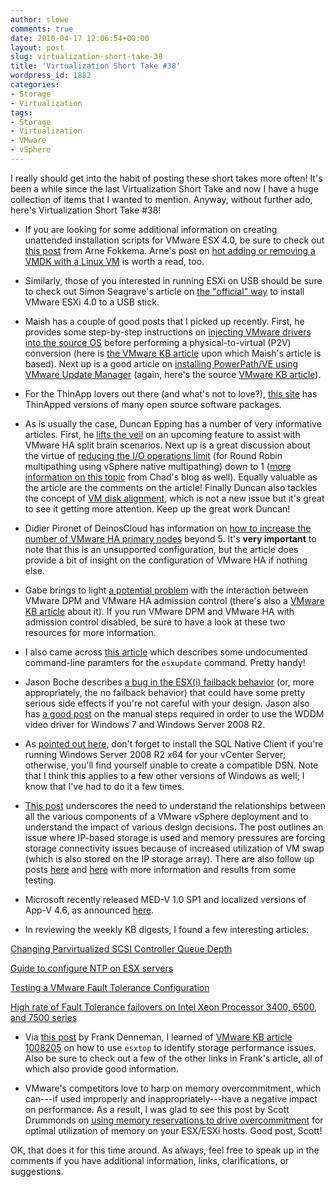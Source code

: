 ```yaml
---
author: slowe
comments: true
date: 2010-04-17 12:06:54+00:00
layout: post
slug: virtualization-short-take-38
title: 'Virtualization Short Take #38'
wordpress_id: 1882
categories:
- Storage
- Virtualization
tags:
- Storage
- Virtualization
- VMware
- vSphere
---
```


I really should get into the habit of posting these short takes more often! It's been a while since the last Virtualization Short Take and now I have a huge collection of items that I wanted to mention. Anyway, without further ado, here's Virtualization Short Take #38!

* If you are looking for some additional information on creating unattended installation scripts for VMware ESX 4.0, be sure to check out [this post](http://ict-freak.nl/2010/03/23/vsphere-unattended-esx4-installation-with-a-ks-cfg-file/) from Arne Fokkema. Arne's post on [hot adding or removing a VMDK with a Linux VM](http://ict-freak.nl/2010/03/30/vsphere-hot-add-or-remove-a-vmdk-with-a-linux-vm/) is worth a read, too.

* Similarly, those of you interested in running ESXi on USB should be sure to check out Simon Seagrave's article on [the "official" way](http://www.techhead.co.uk/installing-vmware-esxi-4-0-on-a-usb-memory-stick-the-official-way) to install VMware ESXi 4.0 to a USB stick.

* Maish has a couple of good posts that I picked up recently. First, he provides some step-by-step instructions on [injecting VMware drivers into the source OS](http://technodrone.blogspot.com/2010/03/inject-vmware-drivers-into-source-os.html) before performing a physical-to-virtual (P2V) conversion (here is [the VMware KB article](http://kb.vmware.com/selfservice/microsites/search.do?language=en_US&cmd=displayKC&externalId=1005208) upon which Maish's article is based). Next up is a good article on [installing PowerPath/VE using VMware Update Manager](http://technodrone.blogspot.com/2010/03/install-emc-powerpathve-with-update.html) (again, here's the source [VMware KB article](http://kb.vmware.com/selfservice/microsites/search.do?language=en_US&cmd=displayKC&externalId=1018740)).

* For the ThinApp lovers out there (and what's not to love?), [this site](http://www.thindownload.com/) has ThinApped versions of many open source software packages.

* As is usually the case, Duncan Epping has a number of very informative articles. First, he [lifts the veil](http://www.yellow-bricks.com/2010/03/29/cool-new-ha-feature-coming-up-to-prevent-a-split-brain-situation/) on an upcoming feature to assist with VMware HA split brain scenarios. Next up is a great discussion about the virtue of [reducing the I/O operations limit](http://www.yellow-bricks.com/2010/03/30/whats-the-point-of-setting-iops1/) (for Round Robin multipathing using vSphere native multipathing) down to 1 ([more information on this topic](http://virtualgeek.typepad.com/virtual_geek/2010/03/understanding-more-about-nmp-rr-and-iooperationslimit1.html) from Chad's blog as well). Equally valuable as the article are the comments on the article! Finally Duncan also tackles the concept of [VM disk alignment](http://www.yellow-bricks.com/2010/04/08/aligning-your-vms-virtual-harddisks/), which is not a new issue but it's great to see it getting more attention. Keep up the great work Duncan!

* Didier Pironet of DeinosCloud has information on [how to increase the number of VMware HA primary nodes](http://deinoscloud.wordpress.com/2010/03/26/increase-number-of-vmware-ha-primaries-how-to/) beyond 5. It's **very important** to note that this is an unsupported configuration, but the article does provide a bit of insight on the configuration of VMware HA if nothing else.

* Gabe brings to light [a potential problem](http://www.gabesvirtualworld.com/bug-in-vmware-ha-admission-control-when-using-dpm/) with the interaction between VMware DPM and VMware HA admission control (there's also a [VMware KB article](http://kb.vmware.com/selfservice/microsites/search.do?language=en_US&cmd=displayKC&externalId=1007006) about it). If you run VMware DPM and VMware HA with admission control disabled, be sure to have a look at these two resources for more information.

* I also came across [this article](http://www.alexfeigenson.com/2010/04/hp-esx-management-agents-wont-uninstall/) which describes some undocumented command-line paramters for the `esxupdate` command. Pretty handy!

* Jason Boche describes [a bug in the ESX(i) failback behavior](http://www.boche.net/blog/index.php/2010/04/07/no-failback-bug-in-esxi/) (or, more appropriately, the no failback behavior) that could have some pretty serious side effects if you're not careful with your design. Jason also has [a good post](http://www.boche.net/blog/index.php/2010/03/28/windows-2008-r2-and-windows-7-on-vsphere/) on the manual steps required in order to use the WDDM video driver for Windows 7 and Windows Server 2008 R2.

* As [pointed out here](http://vinf.net/2010/04/05/installing-vcenter-on-windows-2008-r2-x64-there-is-no-dsn-which-can-be-used/), don't forget to install the SQL Native Client if you're running Windows Server 2008 R2 x64 for your vCenter Server; otherwise, you'll find yourself unable to create a compatible DSN. Note that I think this applies to a few other versions of Windows as well; I know that I've had to do it a few times.

* [This post](http://bitpushr.wordpress.com/2010/04/02/ballooning-memory-shared-storage-file-io-performance/) underscores the need to understand the relationships between all the various components of a VMware vSphere deployment and to understand the impact of various design decisions. The post outlines an issue where IP-based storage is used and memory pressures are forcing storage connectivity issues because of increased utilization of VM swap (which is also stored on the IP storage array). There are also follow up posts [here](http://bitpushr.wordpress.com/2010/04/02/ballooning-results-are-in/) and [here](http://bitpushr.wordpress.com/2010/04/03/conclusion-and-possible-vindication/) with more information and results from some testing.

* Microsoft recently released MED-V 1.0 SP1 and localized versions of App-V 4.6, as announced [here](http://blogs.technet.com/mdop/archive/2010/04/01/med-v-1-0-sp1-rtm-and-localized-versions-of-app-v-4-6-are-now-available.aspx).

* In reviewing the weekly KB digests, I found a few interesting articles:  

[Changing Parvirtualized SCSI Controller Queue Depth](http://kb.vmware.com/selfservice/microsites/search.do?language=en_US&cmd=displayKC&externalId=1017423)  

[Guide to configure NTP on ESX servers](http://kb.vmware.com/selfservice/microsites/search.do?language=en_US&cmd=displayKC&externalId=1003063)  

[Testing a VMware Fault Tolerance Configuration](http://kb.vmware.com/selfservice/microsites/search.do?language=en_US&cmd=displayKC&externalId=1020058)  

[High rate of Fault Tolerance failovers on Intel Xeon Processor 3400, 6500, and 7500 series](http://kb.vmware.com/selfservice/microsites/search.do?language=en_US&cmd=displayKC&externalId=1017520)

* Via [this post](http://frankdenneman.nl/2010/03/identify-storage-performance-issues/) by Frank Denneman, I learned of [VMware KB article 1008205](http://kb.vmware.com/selfservice/microsites/search.do?language=en_US&cmd=displayKC&externalId=1008205) on how to use `esxtop` to identify storage performance issues. Also be sure to check out a few of the other links in Frank's article, all of which also provide good information.

* VMware's competitors love to harp on memory overcommitment, which can---if used improperly and inappropriately---have a negative impact on performance. As a result, I was glad to see this post by Scott Drummonds on [using memory reservations to drive overcommitment](http://vpivot.com/2010/03/31/memory-reservations-drive-over-commit/) for optimal utilization of memory on your ESX/ESXi hosts. Good post, Scott!

OK, that does it for this time around. As always, feel free to speak up in the comments if you have additional information, links, clarifications, or suggestions.
